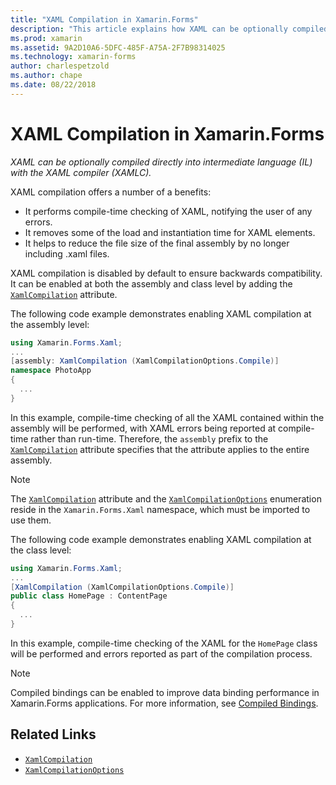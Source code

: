 ```yaml
---
title: "XAML Compilation in Xamarin.Forms"
description: "This article explains how XAML can be optionally compiled directly into intermediate language (IL) with the Xamarin.Forms XAML compiler (XAMLC)."
ms.prod: xamarin
ms.assetid: 9A2D10A6-5DFC-485F-A75A-2F7B98314025
ms.technology: xamarin-forms
author: charlespetzold
ms.author: chape
ms.date: 08/22/2018
---
```


# XAML Compilation in Xamarin.Forms

_XAML can be optionally compiled directly into intermediate language (IL) with the XAML compiler (XAMLC)._

XAML compilation offers a number of a benefits:

- It performs compile-time checking of XAML, notifying the user of any errors.
- It removes some of the load and instantiation time for XAML elements.
- It helps to reduce the file size of the final assembly by no longer including .xaml files.

XAML compilation is disabled by default to ensure backwards compatibility. It can be enabled at both the assembly and class level by adding the [`XamlCompilation`](xref:Xamarin.Forms.Xaml.XamlCompilationAttribute) attribute.

The following code example demonstrates enabling XAML compilation at the assembly level:

```csharp
using Xamarin.Forms.Xaml;
...
[assembly: XamlCompilation (XamlCompilationOptions.Compile)]
namespace PhotoApp
{
  ...
}
```

In this example, compile-time checking of all the XAML contained within the assembly will be performed, with XAML errors being reported at compile-time rather than run-time. Therefore, the `assembly` prefix to the [`XamlCompilation`](xref:Xamarin.Forms.Xaml.XamlCompilationAttribute) attribute specifies that the attribute applies to the entire assembly.

> [!NOTE]
> The [`XamlCompilation`](xref:Xamarin.Forms.Xaml.XamlCompilationAttribute) attribute and the [`XamlCompilationOptions`](xref:Xamarin.Forms.Xaml.XamlCompilationOptions) enumeration reside in the `Xamarin.Forms.Xaml` namespace, which must be imported to use them.

The following code example demonstrates enabling XAML compilation at the class level:

```csharp
using Xamarin.Forms.Xaml;
...
[XamlCompilation (XamlCompilationOptions.Compile)]
public class HomePage : ContentPage
{
  ...
}
```

In this example, compile-time checking of the XAML for the `HomePage` class will be performed and errors reported as part of the compilation process.

> [!NOTE]
> Compiled bindings can be enabled to improve data binding performance in Xamarin.Forms applications. For more information, see [Compiled Bindings](~/xamarin-forms/app-fundamentals/data-binding/compiled-bindings.md).

## Related Links

- [`XamlCompilation`](xref:Xamarin.Forms.Xaml.XamlCompilationAttribute)
- [`XamlCompilationOptions`](xref:Xamarin.Forms.Xaml.XamlCompilationOptions)

